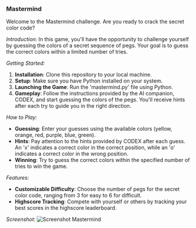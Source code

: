 ### Mastermind
Welcome to the Mastermind challenge. Are you ready to crack the secret color code?

*Introduction:*
In this game, you'll have the opportunity to challenge yourself by guessing the colors of a secret sequence of pegs. Your goal is to guess the correct colors within a limited number of tries.

*Getting Started:*
1. **Installation**: Clone this repository to your local machine.
2. **Setup**: Make sure you have Python installed on your system.
3. **Launching the Game**: Run the 'mastermind.py' file using Python.
4. **Gameplay**: Follow the instructions provided by the AI companion, CODEX, and start guessing the colors of the pegs. You'll receive hints after each try to guide you in the right direction.

 *How to Play:*
- **Guessing**: Enter your guesses using the available colors (yellow, orange, red, purple, blue, green).
- **Hints**: Pay attention to the hints provided by CODEX after each guess. An 'x' indicates a correct color in the correct position, while an 'o' indicates a correct color in the wrong position.
- **Winning**: Try to guess the correct colors within the specified number of tries to win the game.

*Features:*
- **Customizable Difficulty**: Choose the number of pegs for the secret color code, ranging from 3 for easy to 6 for difficult.
- **Highscore Tracking**: Compete with yourself or others by tracking your best scores in the highscore leaderboard.

*Screenshot:*
![Screenshot Mastermind](https://github.com/Simone2605/Mastermind/assets/148258280/369ae51f-d9c5-48d0-89ca-e4ac998edbda)
